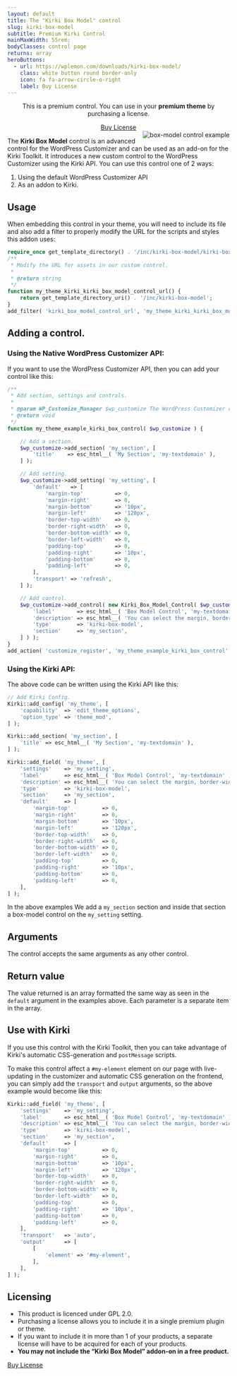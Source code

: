 ```yaml
---
layout: default
title: The "Kirki Box Model" control
slug: kirki-box-model
subtitle: Premium Kirki Control
mainMaxWidth: 55rem;
bodyClasses: control page
returns: array
heroButtons:
  - url: https://wplemon.com/downloads/kirki-box-model/
    class: white button round border-only
    icon: fa fa-arrow-circle-o-right
    label: Buy License
---
```



<div class="callout success" style="text-align:center">
	<p>This is a premium control. You can use in your <strong>premium theme</strong> by purchasing a license.</p>
	<a href="https://wplemon.com/downloads/kirki-box-model/" class="button round">Buy License</a>
</div>

<img src="https://raw.githubusercontent.com/aristath/kirki/master/docs/assets/images/kirki-box-model.gif" alt="box-model control example" style="max-width:300px;max-height:100vh;float:right;padding-left:1em;">

The **Kirki Box Model** control is an advanced control for the WordPress Customizer and can be used as an add-on for the Kirki Toolkit. It introduces a new custom control to the WordPress Customizer using the Kirki API.
You can use this control one of 2 ways:

1. Using the default WordPress Customizer API
2. As an addon to Kirki.

## Usage

When embedding this control in your theme, you will need to include its file and also add a filter to properly modify the URL for the scripts and styles this addon uses:

```php
require_once get_template_directory() . '/inc/kirki-box-model/kirki-box-model.php';
/**
 * Modify the URL for assets in our custom control.
 *
 * @return string
 */
function my_theme_kirki_kirki_box_model_control_url() {
	return get_template_directory_uri() . '/inc/kirki-box-model';
}
add_filter( 'kirki_box_model_control_url', 'my_theme_kirki_kirki_box_model_control_url' );
```

## Adding a control.

### Using the Native WordPress Customizer API:

If you want to use the WordPress Customizer API, then you can add your control like this:

```php
/**
 * Add section, settings and controls.
 *
 * @param WP_Customize_Manager $wp_customize The WordPress Customizer object.
 * @return void
 */
function my_theme_example_kirki_box_control( $wp_customize ) {

	// Add a section.
	$wp_customize->add_section( 'my_section', [
		'title'    => esc_html__( 'My Section', 'my-textdomain' ),
	] );

	// Add setting.
	$wp_customize->add_setting( 'my_setting', [
		'default'   => [
			'margin-top'          => 0,
			'margin-right'        => 0,
			'margin-bottom'       => '10px',
			'margin-left'         => '120px',
			'border-top-width'    => 0,
			'border-right-width'  => 0,
			'border-bottom-width' => 0,
			'border-left-width'   => 0,
			'padding-top'         => 0,
			'padding-right'       => '10px',
			'padding-bottom'      => 0,
			'padding-left'        => 0,
		],
		'transport' => 'refresh',
	] );

	// Add control.
	$wp_customize->add_control( new Kirki_Box_Model_Control( $wp_customize, 'my_setting', [
		'label'       => esc_html__( 'Box Model Control', 'my-textdomain' ),
		'description' => esc_html__( 'You can select the margin, border-width and padding for your element.', 'my-textdomain' ),
		'type'        => 'kirki-box-model',
		'section'     => 'my_section',
	] ) );
}
add_action( 'customize_register', 'my_theme_example_kirki_box_control' );
```

### Using the Kirki API:

The above code can be written using the Kirki API like this:

```php
// Add Kirki Config.
Kirki::add_config( 'my_theme', [
	'capability'  => 'edit_theme_options',
	'option_type' => 'theme_mod',
] );

Kirki::add_section( 'my_section', [
	'title' => esc_html__( 'My Section', 'my-textdomain' ),
] );

Kirki::add_field( 'my_theme', [
	'settings'    => 'my_setting',
	'label'       => esc_html__( 'Box Model Control', 'my-textdomain' ),
	'description' => esc_html__( 'You can select the margin, border-width and padding for your element.', 'my-textdomain' ),
	'type'        => 'kirki-box-model',
	'section'     => 'my_section',
	'default'     => [
		'margin-top'          => 0,
		'margin-right'        => 0,
		'margin-bottom'       => '10px',
		'margin-left'         => '120px',
		'border-top-width'    => 0,
		'border-right-width'  => 0,
		'border-bottom-width' => 0,
		'border-left-width'   => 0,
		'padding-top'         => 0,
		'padding-right'       => '10px',
		'padding-bottom'      => 0,
		'padding-left'        => 0,
	],
] );
```

In the above examples We add a `my_section` section and inside that section a box-model control on the `my_setting` setting.

## Arguments

The control accepts the same arguments as any other control. 

## Return value

The value returned is an array formatted the same way as seen in the `default` argument in the examples above. Each parameter is a separate item in the array.

## Use with Kirki

If you use this control with the Kirki Toolkit, then you can take advantage of Kirki's automatic CSS-generation and `postMessage` scripts.

To make this control affect a `#my-element` element on our page with live-updating in the customizer and automatic CSS generation on the frontend, you can simply add the `transport` and `output` arguments, so the above example would become like this:

```php
Kirki::add_field( 'my_theme', [
	'settings'    => 'my_setting',
	'label'       => esc_html__( 'Box Model Control', 'my-textdomain' ),
	'description' => esc_html__( 'You can select the margin, border-width and padding for your element.', 'my-textdomain' ),
	'type'        => 'kirki-box-model',
	'section'     => 'my_section',
	'default'     => [
		'margin-top'          => 0,
		'margin-right'        => 0,
		'margin-bottom'       => '10px',
		'margin-left'         => '120px',
		'border-top-width'    => 0,
		'border-right-width'  => 0,
		'border-bottom-width' => 0,
		'border-left-width'   => 0,
		'padding-top'         => 0,
		'padding-right'       => '10px',
		'padding-bottom'      => 0,
		'padding-left'        => 0,
	],
	'transport'   => 'auto',
	'output'      => [
		[
			'element' => '#my-element',
		],
	],
] );
```

<div class="callout warning">
	<h2>Licensing</h2>
	<ul>
		<li>This product is licenced under GPL 2.0.</li>
		<li>Purchasing a license allows you to include it in a single premium plugin or theme.</li>
		<li>If you want to include it in more than 1 of your products, a separate license will have to be acquired for each of your products.</li>
		<li><strong>You may not include the “Kirki Box Model” addon-on in a free product.</strong></li>
	</ul>
</div>

<a href="https://wplemon.com/downloads/kirki-box-model/" class="button round">Buy License</a>
